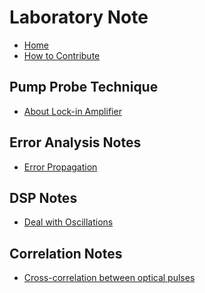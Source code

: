Laboratory Note
===

- [Home](/HyGZvCDT5)
- [How to Contribute](/HkDHWBqCc)

Pump Probe Technique
---
- [About Lock-in Amplifier](/SJd2J7KGi)

Error Analysis Notes
---
- [Error Propagation](/S1wg2XqAc)

DSP Notes
---
- [Deal with Oscillations](/rkPDHrFpc)

Correlation Notes
---
- [Cross-correlation between optical pulses](/r1gX2m9A5)
